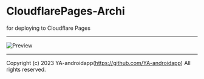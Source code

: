 # CloudflarePages-Archi

for deploying to Cloudflare Pages

---

![Preview](preview.png "Preview")

---

Copyright (c) 2023 YA-androidapp(https://github.com/YA-androidapp) All rights reserved.
